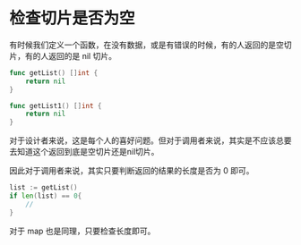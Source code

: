 # 检查切片是否为空
有时候我们定义一个函数，在没有数据，或是有错误的时候，有的人返回的是空切片，有的人返回的是 nil 切片。
```go
func getList() []int {
    return nil
}

func getList1() []int {
    return nil
}
```
对于设计者来说，这是每个人的喜好问题。但对于调用者来说，其实是不应该总要去知道这个返回到底是空切片还是nil切片。

因此对于调用者来说，其实只要判断返回的结果的长度是否为 0 即可。
```go
list := getList()
if len(list) == 0{
	//
}
```

对于 map 也是同理，只要检查长度即可。